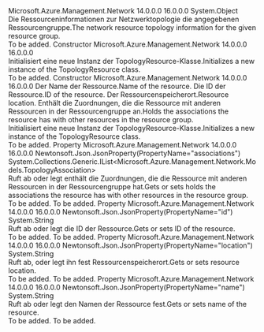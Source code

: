 <Type Name="TopologyResource" FullName="Microsoft.Azure.Management.Network.Models.TopologyResource">
  <TypeSignature Language="C#" Value="public class TopologyResource" />
  <TypeSignature Language="ILAsm" Value=".class public auto ansi beforefieldinit TopologyResource extends System.Object" />
  <TypeSignature Language="DocId" Value="T:Microsoft.Azure.Management.Network.Models.TopologyResource" />
  <TypeSignature Language="VB.NET" Value="Public Class TopologyResource" />
  <TypeSignature Language="F#" Value="type TopologyResource = class" />
  <AssemblyInfo>
    <AssemblyName>Microsoft.Azure.Management.Network</AssemblyName>
    <AssemblyVersion>14.0.0.0</AssemblyVersion>
    <AssemblyVersion>16.0.0.0</AssemblyVersion>
  </AssemblyInfo>
  <Base>
    <BaseTypeName>System.Object</BaseTypeName>
  </Base>
  <Interfaces />
  <Docs>
    <summary>
            <span data-ttu-id="7ebd5-101">Die Ressourceninformationen zur Netzwerktopologie die angegebenen Ressourcengruppe.</span><span class="sxs-lookup"><span data-stu-id="7ebd5-101">The network resource topology information for the given resource group.</span></span>
            </summary>
    <remarks>To be added.</remarks>
  </Docs>
  <Members>
    <Member MemberName=".ctor">
      <MemberSignature Language="C#" Value="public TopologyResource ();" />
      <MemberSignature Language="ILAsm" Value=".method public hidebysig specialname rtspecialname instance void .ctor() cil managed" />
      <MemberSignature Language="DocId" Value="M:Microsoft.Azure.Management.Network.Models.TopologyResource.#ctor" />
      <MemberSignature Language="VB.NET" Value="Public Sub New ()" />
      <MemberType>Constructor</MemberType>
      <AssemblyInfo>
        <AssemblyName>Microsoft.Azure.Management.Network</AssemblyName>
        <AssemblyVersion>14.0.0.0</AssemblyVersion>
        <AssemblyVersion>16.0.0.0</AssemblyVersion>
      </AssemblyInfo>
      <Parameters />
      <Docs>
        <summary>
            <span data-ttu-id="7ebd5-102">Initialisiert eine neue Instanz der TopologyResource-Klasse.</span><span class="sxs-lookup"><span data-stu-id="7ebd5-102">Initializes a new instance of the TopologyResource class.</span></span>
            </summary>
        <remarks>To be added.</remarks>
      </Docs>
    </Member>
    <Member MemberName=".ctor">
      <MemberSignature Language="C#" Value="public TopologyResource (string name = null, string id = null, string location = null, System.Collections.Generic.IList&lt;Microsoft.Azure.Management.Network.Models.TopologyAssociation&gt; associations = null);" />
      <MemberSignature Language="ILAsm" Value=".method public hidebysig specialname rtspecialname instance void .ctor(string name, string id, string location, class System.Collections.Generic.IList`1&lt;class Microsoft.Azure.Management.Network.Models.TopologyAssociation&gt; associations) cil managed" />
      <MemberSignature Language="DocId" Value="M:Microsoft.Azure.Management.Network.Models.TopologyResource.#ctor(System.String,System.String,System.String,System.Collections.Generic.IList{Microsoft.Azure.Management.Network.Models.TopologyAssociation})" />
      <MemberSignature Language="VB.NET" Value="Public Sub New (Optional name As String = null, Optional id As String = null, Optional location As String = null, Optional associations As IList(Of TopologyAssociation) = null)" />
      <MemberSignature Language="F#" Value="new Microsoft.Azure.Management.Network.Models.TopologyResource : string * string * string * System.Collections.Generic.IList&lt;Microsoft.Azure.Management.Network.Models.TopologyAssociation&gt; -&gt; Microsoft.Azure.Management.Network.Models.TopologyResource" Usage="new Microsoft.Azure.Management.Network.Models.TopologyResource (name, id, location, associations)" />
      <MemberType>Constructor</MemberType>
      <AssemblyInfo>
        <AssemblyName>Microsoft.Azure.Management.Network</AssemblyName>
        <AssemblyVersion>14.0.0.0</AssemblyVersion>
        <AssemblyVersion>16.0.0.0</AssemblyVersion>
      </AssemblyInfo>
      <Parameters>
        <Parameter Name="name" Type="System.String" />
        <Parameter Name="id" Type="System.String" />
        <Parameter Name="location" Type="System.String" />
        <Parameter Name="associations" Type="System.Collections.Generic.IList&lt;Microsoft.Azure.Management.Network.Models.TopologyAssociation&gt;" />
      </Parameters>
      <Docs>
        <param name="name"><span data-ttu-id="7ebd5-103">Der Name der Ressource.</span><span class="sxs-lookup"><span data-stu-id="7ebd5-103">Name of the resource.</span></span></param>
        <param name="id"><span data-ttu-id="7ebd5-104">Die ID der Ressource.</span><span class="sxs-lookup"><span data-stu-id="7ebd5-104">ID of the resource.</span></span></param>
        <param name="location"><span data-ttu-id="7ebd5-105">Der Ressourcenspeicherort.</span><span class="sxs-lookup"><span data-stu-id="7ebd5-105">Resource location.</span></span></param>
        <param name="associations"><span data-ttu-id="7ebd5-106">Enthält die Zuordnungen, die die Ressource mit anderen Ressourcen in der Ressourcengruppe an.</span><span class="sxs-lookup"><span data-stu-id="7ebd5-106">Holds the associations the resource has with other resources in the resource group.</span></span></param>
        <summary>
            <span data-ttu-id="7ebd5-107">Initialisiert eine neue Instanz der TopologyResource-Klasse.</span><span class="sxs-lookup"><span data-stu-id="7ebd5-107">Initializes a new instance of the TopologyResource class.</span></span>
            </summary>
        <remarks>To be added.</remarks>
      </Docs>
    </Member>
    <Member MemberName="Associations">
      <MemberSignature Language="C#" Value="public System.Collections.Generic.IList&lt;Microsoft.Azure.Management.Network.Models.TopologyAssociation&gt; Associations { get; set; }" />
      <MemberSignature Language="ILAsm" Value=".property instance class System.Collections.Generic.IList`1&lt;class Microsoft.Azure.Management.Network.Models.TopologyAssociation&gt; Associations" />
      <MemberSignature Language="DocId" Value="P:Microsoft.Azure.Management.Network.Models.TopologyResource.Associations" />
      <MemberSignature Language="VB.NET" Value="Public Property Associations As IList(Of TopologyAssociation)" />
      <MemberSignature Language="F#" Value="member this.Associations : System.Collections.Generic.IList&lt;Microsoft.Azure.Management.Network.Models.TopologyAssociation&gt; with get, set" Usage="Microsoft.Azure.Management.Network.Models.TopologyResource.Associations" />
      <MemberType>Property</MemberType>
      <AssemblyInfo>
        <AssemblyName>Microsoft.Azure.Management.Network</AssemblyName>
        <AssemblyVersion>14.0.0.0</AssemblyVersion>
        <AssemblyVersion>16.0.0.0</AssemblyVersion>
      </AssemblyInfo>
      <Attributes>
        <Attribute>
          <AttributeName>Newtonsoft.Json.JsonProperty(PropertyName="associations")</AttributeName>
        </Attribute>
      </Attributes>
      <ReturnValue>
        <ReturnType>System.Collections.Generic.IList&lt;Microsoft.Azure.Management.Network.Models.TopologyAssociation&gt;</ReturnType>
      </ReturnValue>
      <Docs>
        <summary>
            <span data-ttu-id="7ebd5-108">Ruft ab oder legt enthält die Zuordnungen, die die Ressource mit anderen Ressourcen in der Ressourcengruppe hat.</span><span class="sxs-lookup"><span data-stu-id="7ebd5-108">Gets or sets holds the associations the resource has with other resources in the resource group.</span></span>
            </summary>
        <value>To be added.</value>
        <remarks>To be added.</remarks>
      </Docs>
    </Member>
    <Member MemberName="Id">
      <MemberSignature Language="C#" Value="public string Id { get; set; }" />
      <MemberSignature Language="ILAsm" Value=".property instance string Id" />
      <MemberSignature Language="DocId" Value="P:Microsoft.Azure.Management.Network.Models.TopologyResource.Id" />
      <MemberSignature Language="VB.NET" Value="Public Property Id As String" />
      <MemberSignature Language="F#" Value="member this.Id : string with get, set" Usage="Microsoft.Azure.Management.Network.Models.TopologyResource.Id" />
      <MemberType>Property</MemberType>
      <AssemblyInfo>
        <AssemblyName>Microsoft.Azure.Management.Network</AssemblyName>
        <AssemblyVersion>14.0.0.0</AssemblyVersion>
        <AssemblyVersion>16.0.0.0</AssemblyVersion>
      </AssemblyInfo>
      <Attributes>
        <Attribute>
          <AttributeName>Newtonsoft.Json.JsonProperty(PropertyName="id")</AttributeName>
        </Attribute>
      </Attributes>
      <ReturnValue>
        <ReturnType>System.String</ReturnType>
      </ReturnValue>
      <Docs>
        <summary>
            <span data-ttu-id="7ebd5-109">Ruft ab oder legt die ID der Ressource.</span><span class="sxs-lookup"><span data-stu-id="7ebd5-109">Gets or sets ID of the resource.</span></span>
            </summary>
        <value>To be added.</value>
        <remarks>To be added.</remarks>
      </Docs>
    </Member>
    <Member MemberName="Location">
      <MemberSignature Language="C#" Value="public string Location { get; set; }" />
      <MemberSignature Language="ILAsm" Value=".property instance string Location" />
      <MemberSignature Language="DocId" Value="P:Microsoft.Azure.Management.Network.Models.TopologyResource.Location" />
      <MemberSignature Language="VB.NET" Value="Public Property Location As String" />
      <MemberSignature Language="F#" Value="member this.Location : string with get, set" Usage="Microsoft.Azure.Management.Network.Models.TopologyResource.Location" />
      <MemberType>Property</MemberType>
      <AssemblyInfo>
        <AssemblyName>Microsoft.Azure.Management.Network</AssemblyName>
        <AssemblyVersion>14.0.0.0</AssemblyVersion>
        <AssemblyVersion>16.0.0.0</AssemblyVersion>
      </AssemblyInfo>
      <Attributes>
        <Attribute>
          <AttributeName>Newtonsoft.Json.JsonProperty(PropertyName="location")</AttributeName>
        </Attribute>
      </Attributes>
      <ReturnValue>
        <ReturnType>System.String</ReturnType>
      </ReturnValue>
      <Docs>
        <summary>
            <span data-ttu-id="7ebd5-110">Ruft ab, oder legt ihn fest Ressourcenspeicherort.</span><span class="sxs-lookup"><span data-stu-id="7ebd5-110">Gets or sets resource location.</span></span>
            </summary>
        <value>To be added.</value>
        <remarks>To be added.</remarks>
      </Docs>
    </Member>
    <Member MemberName="Name">
      <MemberSignature Language="C#" Value="public string Name { get; set; }" />
      <MemberSignature Language="ILAsm" Value=".property instance string Name" />
      <MemberSignature Language="DocId" Value="P:Microsoft.Azure.Management.Network.Models.TopologyResource.Name" />
      <MemberSignature Language="VB.NET" Value="Public Property Name As String" />
      <MemberSignature Language="F#" Value="member this.Name : string with get, set" Usage="Microsoft.Azure.Management.Network.Models.TopologyResource.Name" />
      <MemberType>Property</MemberType>
      <AssemblyInfo>
        <AssemblyName>Microsoft.Azure.Management.Network</AssemblyName>
        <AssemblyVersion>14.0.0.0</AssemblyVersion>
        <AssemblyVersion>16.0.0.0</AssemblyVersion>
      </AssemblyInfo>
      <Attributes>
        <Attribute>
          <AttributeName>Newtonsoft.Json.JsonProperty(PropertyName="name")</AttributeName>
        </Attribute>
      </Attributes>
      <ReturnValue>
        <ReturnType>System.String</ReturnType>
      </ReturnValue>
      <Docs>
        <summary>
            <span data-ttu-id="7ebd5-111">Ruft ab oder legt den Namen der Ressource fest.</span><span class="sxs-lookup"><span data-stu-id="7ebd5-111">Gets or sets name of the resource.</span></span>
            </summary>
        <value>To be added.</value>
        <remarks>To be added.</remarks>
      </Docs>
    </Member>
  </Members>
</Type>
